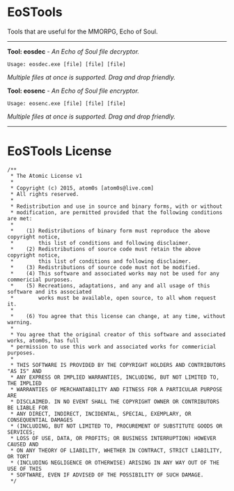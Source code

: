 # EoSTools
Tools that are useful for the MMORPG, Echo of Soul.

---

**Tool: eosdec** - *An Echo of Soul file decryptor.*

``Usage: eosdec.exe [file] [file] [file]``

*Multiple files at once is supported. Drag and drop friendly.*

**Tool: eosenc** - *An Echo of Soul file encryptor.*

``Usage: eosenc.exe [file] [file] [file]``

*Multiple files at once is supported. Drag and drop friendly.*

---

# EoSTools License

```
/**
 * The Atomic License v1
 *
 * Copyright (c) 2015, atom0s [atom0s@live.com]
 * All rights reserved.
 *
 * Redistribution and use in source and binary forms, with or without
 * modification, are permitted provided that the following conditions are met:
 *
 *    (1) Redistributions of binary form must reproduce the above copyright notice,
 *        this list of conditions and following disclaimer.
 *    (2) Redistributions of source code must retain the above copyright notice,
 *        this list of conditions and following disclaimer.
 *    (3) Redistributions of source code must not be modified.
 *    (4) This software and associated works may not be used for any commericial purposes.
 *    (5) Recreations, adaptations, and any and all usage of this software and its associated
 *        works must be available, open source, to all whom request it.
 *
 *    (6) You agree that this license can change, at any time, without warning.
 *
 * You agree that the original creator of this software and associated works, atom0s, has full
 * permission to use this work and associated works for commericial purposes.
 *
 * THIS SOFTWARE IS PROVIDED BY THE COPYRIGHT HOLDERS AND CONTRIBUTORS "AS IS" AND
 * ANY EXPRESS OR IMPLIED WARRANTIES, INCLUDING, BUT NOT LIMITED TO, THE IMPLIED
 * WARRANTIES OF MERCHANTABILITY AND FITNESS FOR A PARTICULAR PURPOSE ARE
 * DISCLAIMED. IN NO EVENT SHALL THE COPYRIGHT OWNER OR CONTRIBUTORS BE LIABLE FOR
 * ANY DIRECT, INDIRECT, INCIDENTAL, SPECIAL, EXEMPLARY, OR CONSEQUENTIAL DAMAGES
 * (INCLUDING, BUT NOT LIMITED TO, PROCUREMENT OF SUBSTITUTE GOODS OR SERVICES;
 * LOSS OF USE, DATA, OR PROFITS; OR BUSINESS INTERRUPTION) HOWEVER CAUSED AND
 * ON ANY THEORY OF LIABILITY, WHETHER IN CONTRACT, STRICT LIABILITY, OR TORT
 * (INCLUDING NEGLIGENCE OR OTHERWISE) ARISING IN ANY WAY OUT OF THE USE OF THIS
 * SOFTWARE, EVEN IF ADVISED OF THE POSSIBILITY OF SUCH DAMAGE.
 */
```
